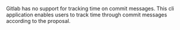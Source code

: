 Gitlab has no support for tracking time on commit messages. This cli application enables users to track time through commit messages according to the proposal.

